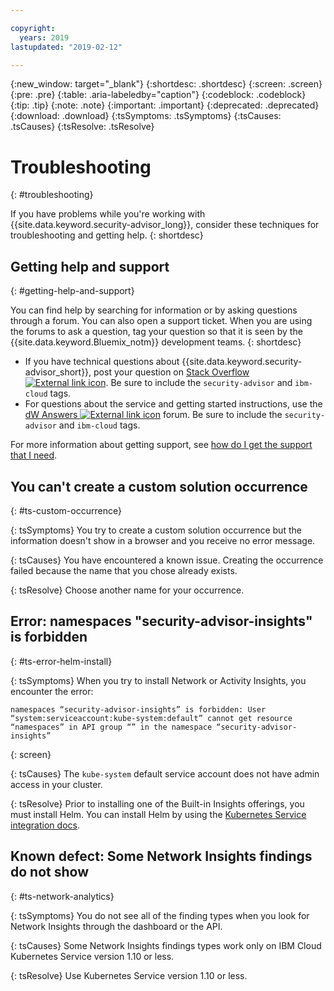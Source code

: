 ```yaml
---

copyright:
  years: 2019
lastupdated: "2019-02-12"

---
```


{:new_window: target="_blank"}
{:shortdesc: .shortdesc}
{:screen: .screen}
{:pre: .pre}
{:table: .aria-labeledby="caption"}
{:codeblock: .codeblock}
{:tip: .tip}
{:note: .note}
{:important: .important}
{:deprecated: .deprecated}
{:download: .download}
{:tsSymptoms: .tsSymptoms}
{:tsCauses: .tsCauses}
{:tsResolve: .tsResolve}

# Troubleshooting
{: #troubleshooting}

If you have problems while you're working with {{site.data.keyword.security-advisor_long}}, consider these techniques for troubleshooting and getting help.
{: shortdesc}


## Getting help and support
{: #getting-help-and-support}



You can find help by searching for information or by asking questions through a forum. You can also open a support ticket. When you are using the forums to ask a question, tag your question so that it is seen by the {{site.data.keyword.Bluemix_notm}} development teams.
{: shortdesc}

* If you have technical questions about {{site.data.keyword.security-advisor_short}}, post your question on <a href="http://stackoverflow.com/" target="_blank">Stack Overflow <img src="../../icons/launch-glyph.svg" alt="External link icon"></a>. Be sure to include the `security-advisor` and `ibm-cloud` tags.
* For questions about the service and getting started instructions, use the <a href="https://developer.ibm.com/" target="_blank">dW Answers <img src="../../icons/launch-glyph.svg" alt="External link icon"></a> forum. Be sure to include the `security-advisor` and `ibm-cloud` tags.

For more information about getting support, see [how do I get the support that I need](/docs/get-support/howtogetsupport.html#getting-customer-support).


## You can't create a custom solution occurrence
{: #ts-custom-occurrence}

{: tsSymptoms}
You try to create a custom solution occurrence but the information doesn't show in a browser and you receive no error message.

{: tsCauses}
You have encountered a known issue. Creating the occurrence failed because the name that you chose already exists.

{: tsResolve}
Choose another name for your occurrence.


## Error: namespaces "security-advisor-insights" is forbidden
{: #ts-error-helm-install}

{: tsSymptoms}
When you try to install Network or Activity Insights, you encounter the error:

```
namespaces “security-advisor-insights” is forbidden: User “system:serviceaccount:kube-system:default” cannot get resource “namespaces” in API group “” in the namespace “security-advisor-insights”
```
{: screen}

{: tsCauses}
The `kube-system` default service account does not have admin access in your cluster.

{: tsResolve}
Prior to installing one of the Built-in Insights offerings, you must install Helm. You can install Helm by using the [Kubernetes Service integration docs](/docs/containers/cs_integrations.html#helm).


## Known defect: Some Network Insights findings do not show
{: #ts-network-analytics}

{: tsSymptoms}
You do not see all of the finding types when you look for Network Insights through the dashboard or the API.

{: tsCauses}
Some Network Insights findings types work only on IBM Cloud Kubernetes Service version 1.10 or less.

{: tsResolve}
Use Kubernetes Service version 1.10 or less.
